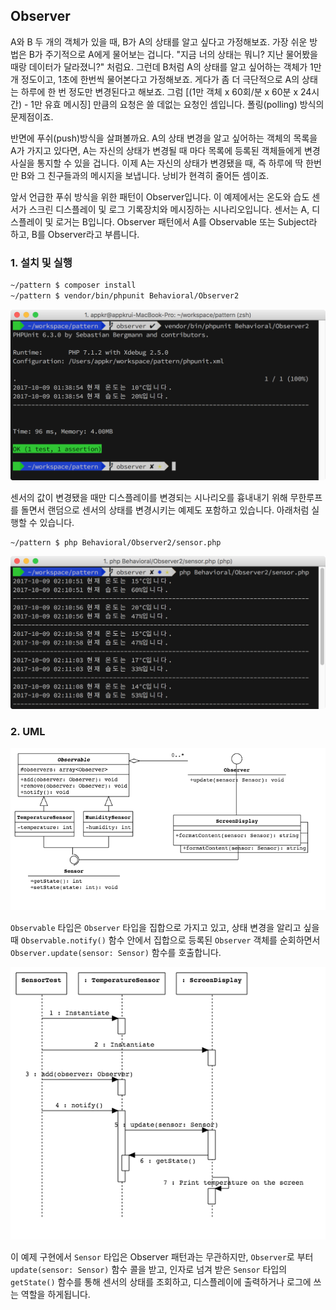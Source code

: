 ## Observer

A와 B 두 개의 객체가 있을 때, B가 A의 상태를 알고 싶다고 가정해보죠. 가장 쉬운 방법은 B가 주기적으로 A에게 물어보는 겁니다. "지금 너의 상태는 뭐니? 지난 물어봤을 때랑 데이터가 달라졌니?" 처럼요. 그런데 B처럼 A의 상태를 알고 싶어하는 객체가 1만개 정도이고, 1초에 한번씩 물어본다고 가정해보죠. 게다가 좀 더 극단적으로 A의 상태는 하루에 한 번 정도만 변경된다고 해보죠. 그럼 [(1만 객체 x 60회/분 x 60분 x 24시간) - 1만 유효 메시징] 만큼의 요청은 쓸 데없는 요청인 셈입니다. 폴링(polling) 방식의 문제점이죠.

반면에 푸쉬(push)방식을 살펴볼까요. A의 상태 변경을 알고 싶어하는 객체의 목록을 A가 가지고 있다면, A는 자신의 상태가 변경될 때 마다 목록에 등록된 객체들에게 변경 사실을 통지할 수 있을 겁니다. 이제 A는 자신의 상태가 변경됐을 때, 즉 하루에 딱 한번만 B와 그 친구들과의 메시지을 보냅니다. 낭비가 현격히 줄어든 셈이죠.   

앞서 언급한 푸쉬 방식을 위한 패턴이 Observer입니다. 이 예제에서는 온도와 습도 센서가 스크린 디스플레이 및 로그 기록장치와 메시징하는 시나리오입니다. 센서는 A, 디스플레이 및 로거는 B입니다. Observer 패턴에서 A를 Observable 또는 Subject라 하고, B를 Observer라고 부릅니다.  

### 1. 설치 및 실행

```bash
~/pattern $ composer install
~/pattern $ vendor/bin/phpunit Behavioral/Observer2 
```

![](docs/observer.phpunit.png)

센서의 값이 변경됐을 때만 디스플레이를 변경되는 시나리오를 흉내내기 위해 무한루프를 돌면서 랜덤으로 센서의 상태를 변경시키는 예제도 포함하고 있습니다. 아래처럼 실행할 수 있습니다.

```bash
~/pattern $ php Behavioral/Observer2/sensor.php
```

![](docs/observer.sensor.png)

### 2. UML

![](docs/observer.class.png)

`Observable` 타입은 `Observer` 타입을 집합으로 가지고 있고, 상태 변경을 알리고 싶을 때 `Observable.notify()`  함수 안에서 집합으로 등록된 `Observer` 객체를 순회하면서 `Observer.update(sensor: Sensor)` 함수를 호출합니다. 

![](docs/observer.sequence.png)

이 예제 구현에서 `Sensor` 타입은 Observer 패턴과는 무관하지만, `Observer`로 부터 `update(sensor: Sensor)` 함수 콜을 받고, 인자로 넘겨 받은 `Sensor` 타입의 `getState()` 함수를 통해 센서의 상태를 조회하고, 디스플레이에 출력하거나 로그에 쓰는 역할을 하게됩니다.
